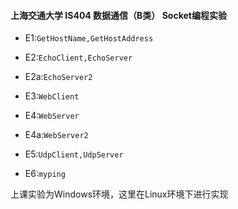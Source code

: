 #### 上海交通大学 IS404 数据通信（B类） Socket编程实验

- E1:`GetHostName,GetHostAddress`

- E2:`EchoClient,EchoServer`

- E2a:`EchoServer2`

- E3:`WebClient`

- E4:`WebServer`

- E4a:`WebServer2`

- E5:`UdpClient,UdpServer`

- E6:`myping`


上课实验为Windows环境，这里在Linux环境下进行实现
